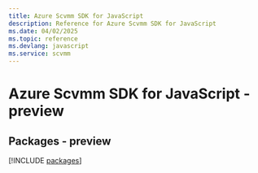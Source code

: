 ```yaml
---
title: Azure Scvmm SDK for JavaScript
description: Reference for Azure Scvmm SDK for JavaScript
ms.date: 04/02/2025
ms.topic: reference
ms.devlang: javascript
ms.service: scvmm
---
```

# Azure Scvmm SDK for JavaScript - preview
## Packages - preview
[!INCLUDE [packages](scvmm-index.md)]